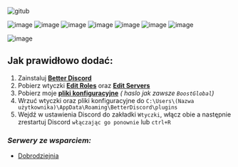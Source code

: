 ![gitub](https://user-images.githubusercontent.com/69461129/170731028-358cb550-ed3e-4b70-bbf5-0f83f4b7523b.png)

![image](https://user-images.githubusercontent.com/69461129/166230359-8554a148-fc7c-4325-a50e-ca5026493f23.png)
![image](https://user-images.githubusercontent.com/69461129/166232112-ce98bc54-bddb-424f-b60c-adc0e803a98a.png)
![image](https://user-images.githubusercontent.com/69461129/166232142-1de98909-35e7-43ab-96ad-8e2c8666913e.png)
![image](https://user-images.githubusercontent.com/69461129/166230417-5e0cdffe-917d-4761-b4cc-427429314f5d.png)
![image](https://user-images.githubusercontent.com/69461129/166230480-ace96ac0-eccf-4b94-8757-b9cc9757dba8.png)
![image](https://user-images.githubusercontent.com/69461129/166232167-c55d5195-533a-4b0e-8e1c-80895cb2ec73.png)
![image](https://user-images.githubusercontent.com/69461129/166232183-584aaa74-ea03-4b5a-9038-603fdb157dc0.png)

![image](https://user-images.githubusercontent.com/69461129/169671018-14307c0e-537d-4cbd-9b6a-3252938b634c.png)

## Jak prawidłowo dodać:

1. Zainstaluj [**Better Discord**](https://betterdiscord.app)
2. Pobierz wtyczki [**Edit Roles**](https://betterdiscord.app/plugin/EditRoles) oraz [**Edit Servers**](https://betterdiscord.app/plugin/EditServers)
3. Pobierz moje [**pliki konfiguracyjne**](https://www.mediafire.com/file/qwgji1kkn3vsp29/Pliki_Konfiguracyjne.zip/file) *( haslo jak zawsze `BoostGlobal`)*
4. Wrzuć wtyczki oraz pliki konfiguracyjne do `C:\Users\(Nazwa użytkownika)\AppData\Roaming\BetterDiscord\plugins`
5. Wejdź w ustawienia Discord do zakładki `Wtyczki`, włącz obie a następnie zrestartuj Discord `włączając go ponownie` lub `ctrl+R`

### ***Serwery ze wsparciem:***
- [Dobrodziejnia](https://discord.gg/tDdgaJJ)
